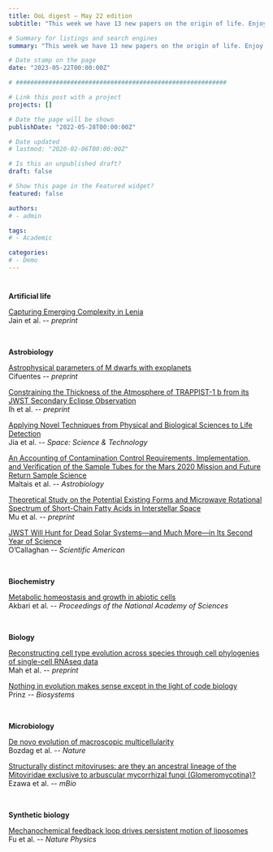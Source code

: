 ```yaml
---
title: OoL digest — May 22 edition
subtitle: "This week we have 13 new papers on the origin of life. Enjoy!"

# Summary for listings and search engines
summary: "This week we have 13 new papers on the origin of life. Enjoy!"

# Date stamp on the page
date: "2023-05-22T00:00:00Z"

# ##########################################################

# Link this post with a project
projects: []

# Date the page will be shown
publishDate: "2022-05-28T00:00:00Z"

# Date updated
# lastmod: "2020-02-06T00:00:00Z"

# Is this an unpublished draft?
draft: false

# Show this page in the Featured widget?
featured: false

authors:
# - admin

tags:
# - Academic

categories:
# - Demo
---
```


# <style>
# .article-container{
#     max-width: 1600px !important;
# }
# </style>

# ##########################################################

**Artificial life**

[Capturing Emerging Complexity in Lenia](https://doi.org/10.48550/arXiv.2305.09378) <br> Jain et al. -- *preprint*

<br>

**Astrobiology**

[Astrophysical parameters of M dwarfs with exoplanets](https://doi.org/10.48550/arXiv.2305.08893) <br> Cifuentes -- *preprint*

[Constraining the Thickness of the Atmosphere of TRAPPIST-1 b from its JWST Secondary Eclipse Observation](https://doi.org/10.48550/arXiv.2305.10414) <br> Ih et al. -- *preprint*

[Applying Novel Techniques from Physical and Biological Sciences to Life Detection](https://doi.org/10.34133/space.0040) <br> Jia et al. -- *Space: Science & Technology*

[An Accounting of Contamination Control Requirements, Implementation, and Verification of the Sample Tubes for the Mars 2020 Mission and Future Return Sample Science](https://doi.org/10.1089/ast.2022.0049) <br> Maltais et al. -- *Astrobiology*

[Theoretical Study on the Potential Existing Forms and Microwave Rotational Spectrum of Short-Chain Fatty Acids in Interstellar Space](https://doi.org/10.48550/arXiv.2305.04762) <br> Mu et al. -- *preprint*

[JWST Will Hunt for Dead Solar Systems&mdash;and Much More&mdash;in Its Second Year of Science](https://www.scientificamerican.com/article/jwst-will-hunt-for-dead-solar-systems-and-much-more-in-its-second-year-of-science/) <br> O’Callaghan -- *Scientific American*

<br>

**Biochemistry**

[Metabolic homeostasis and growth in abiotic cells](https://doi.org/10.1073/pnas.2300687120) <br> Akbari et al. -- *Proceedings of the National Academy of Sciences*

<br>

**Biology**

[Reconstructing cell type evolution across species through cell phylogenies of single-cell RNAseq data](https://doi.org/10.1101/2023.05.18.541372) <br> Mah et al. -- *preprint*

[Nothing in evolution makes sense except in the light of code biology](https://doi.org/10.1016/j.biosystems.2023.104907) <br> Prinz -- *Biosystems*

<br>

**Microbiology**

[De novo evolution of macroscopic multicellularity](https://doi.org/10.1038/s41586-023-06052-1) <br> Bozdag et al. -- *Nature*

[Structurally distinct mitoviruses: are they an ancestral lineage of the Mitoviridae exclusive to arbuscular mycorrhizal fungi (Glomeromycotina)?](https://doi.org/10.1128/mbio.00240-23) <br> Ezawa et al. -- *mBio*

<br>

**Synthetic biology**

[Mechanochemical feedback loop drives persistent motion of liposomes](https://doi.org/10.1038/s41567-023-02058-8) <br> Fu et al. -- *Nature Physics*

